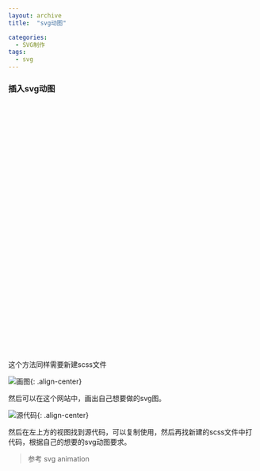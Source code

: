 ```yaml
---
layout: archive
title:  "svg动图"

categories: 
  - SVG制作
tags:
  - svg
---
```


### 插入svg动图

<svg viewbox="0 0 100 100">
  <path fill="#1EB287">
    <animate 
             attributeName="d" 
             dur="3000ms" 
             repeatCount="indefinite"
             values="M 0,0 
                     C 50,0 50,0 100,0
                     100,50 100,50 100,100
                     50,100 50,100 0,100
                     0,50 0,50 0,0
                     Z;

                     M 25,50 
                     C 37.5,25 37.5,25 50,0 
                     75,50 75,50 100,100
                     50,100 50,100 0,100
                     12.5,75 12.5,75 25,50
                     Z;"/>
  </path>
</svg>

### 新建scss文件

这个方法同样需要新建scss文件

![画图](https://gitee.com/lishanshan33/minimal-mistakes/raw/master/images/画图.PNG){: .align-center}

然后可以在这个网站中，画出自己想要做的svg图。

![源代码](https://gitee.com/lishanshan33/minimal-mistakes/raw/master/images/源代码.PNG){: .align-center}

然后在左上方的视图找到源代码，可以复制使用，然后再找新建的scss文件中打代码，根据自己的想要的svg动图要求。

> 参考 svg animation